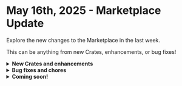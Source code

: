 # May 16th, 2025 - Marketplace Update

Explore the new changes to the Marketplace in the last week.

This can be anything from new Crates, enhancements, or bug fixes!

<details>

<summary><strong>New Crates and enhancements</strong></summary>

* No Crate releases this week.

</details>

<details>

<summary><strong>Bug fixes and chores</strong></summary>



* Manage Duo Phones
  * Changed audit\_report\_csv to CTX.audit\_report\_csv|d to correctly reference the CSV transform result in the upload\_csv\_to\_ticket action
* CWM: Technician Toolbox via Pod
  * Removed excess form\_information data alias on rewst\_list\_forms task that caused a JinjaEvaluationException
* Microsoft: User Onboarding
  * Fixed form field names from onprem\_security\_groups and onprem\_distribution\_groups to match input variables: additonal\_security\_groups and ad\_distribution\_groups
  * Changed create\_user action fields for onprem distribution and security group fields to match input variables
  * Changed the input variable in the AAD workflow to use CTX.company instead of CTX.companyName and updated references
  * Changed site input field Jinja in create\_user action to properly set site value
  * Added log\_check\_for\_azure\_ad\_user data alias to On Success transition for check\_for\_azure\_ad\_user action
  * Added check\_user\_created and check\_exists actions on the 2 create\_on\_prem\_user actions in the workflow; added user\_creation\_error data alias for noops
* Add New Client to Rewst
  * Added SuperOps and N-Able N-Central
* Google: User Onboarding
  * Removed onprem fields that were not being used as input variables from the workflow
* \[REWST - TASK] Run Powershell via RMM
  * Updated message: 'Please map this organization to a NinjaOne client/org.' → 'Please map this organization to an Immybot client/org.'
* Alert when Users Mailboxes are Reaching Quota
  * Added new trigger variable override\_board\_id
  * Changed Jinja to use an 'or' statement for the board ID input into the create ticket sub to check for the override via the trigger first then default to the org var
* Amend Calendar Permission on User
  * Added input variable ticket\_id to support use with wrapper workflows
* RMM: Find Inactive Computers
  * Fixed missing context reference in jinja that controlled ticket notes
* \[REWST - TASK] List Computers
  * Missing Publish Results as on Datto RMM action was causing results to be returned correctly
* \[REWST - TASK] Detailed MFA Reporting
  * Added logic to limit the number of rate limit retries for batch actions to 3

</details>

<details>

<summary><strong>Coming soon!</strong></summary>

* Acronis Deployment Refactor
* Patch Deployer
* Technician Toolbox Refactor

</details>

